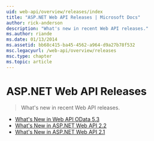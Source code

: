 ```yaml
---
uid: web-api/overview/releases/index
title: "ASP.NET Web API Releases | Microsoft Docs"
author: rick-anderson
description: "What's new in recent Web API releases."
ms.author: riande
ms.date: 01/13/2014
ms.assetid: bb68c415-ba45-4562-a964-d9a27b78f532
msc.legacyurl: /web-api/overview/releases
msc.type: chapter
ms.topic: article
---
```

# ASP.NET Web API Releases

> What's new in recent Web API releases.

- [What's New in Web API OData 5.3](whats-new-in-aspnet-web-api-odata-53.md)
- [What's New in ASP.NET Web API 2.2](whats-new-in-aspnet-web-api-22.md)
- [What's New in ASP.NET Web API 2.1](whats-new-in-aspnet-web-api-21.md)
